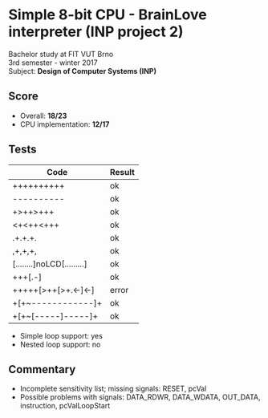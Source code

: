 # Simple 8-bit CPU - BrainLove interpreter (INP project 2)
Bachelor study at FIT VUT Brno  
3rd semester - winter 2017  
Subject: **Design of Computer Systems (INP)**

## Score
* Overall: **18/23**
* CPU implementation: **12/17**

## Tests
| Code | Result |
| ------ | ------ |
| ++++++++++ | ok |
| ---------- | ok |
| +>+\+>+++ | ok |
| <+<+\+<+++ | ok |
| .+.+.+. | ok |
| ,+,+,+, | ok |
| [........]noLCD[.........] | ok |
| +++[.-] | ok |
| +++++[>++[>+.<-]<-] | error |
| +[+~------------]+ | ok |
| +[+~[-----]-----]+ | ok |
* Simple loop support: yes
* Nested loop support: no

## Commentary
* Incomplete sensitivity list; missing signals: RESET, pcVal
* Possible problems with signals: DATA_RDWR, DATA_WDATA, OUT_DATA, instruction, pcValLoopStart